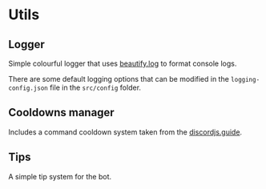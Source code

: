 # Utils

## Logger
Simple colourful logger that uses [beautify.log](https://github.com/lucasgdb/beautify.log) to format console logs.  

There are some default logging options that can be modified in the `logging-config.json` file in the `src/config` folder.  

## Cooldowns manager
Includes a command cooldown system taken from the [discordjs.guide](https://discordjs.guide/command-handling/adding-features.html#cooldowns).  

## Tips
A simple tip system for the bot.
